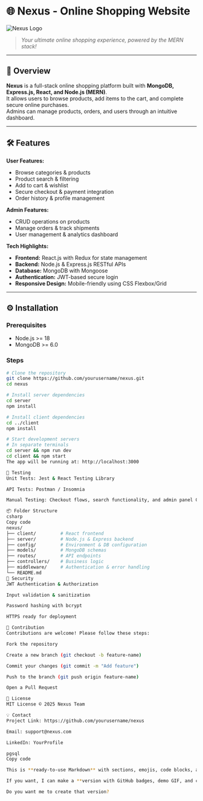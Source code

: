 # 🌐 Nexus - Online Shopping Website

![Nexus Logo](https://via.placeholder.com/150)  
> _Your ultimate online shopping experience, powered by the MERN stack!_

---

## 🚀 Overview

**Nexus** is a full-stack online shopping platform built with **MongoDB, Express.js, React, and Node.js (MERN)**.  
It allows users to browse products, add items to the cart, and complete secure online purchases.  
Admins can manage products, orders, and users through an intuitive dashboard.  

---

## 🛠️ Features

**User Features:**  
- Browse categories & products  
- Product search & filtering  
- Add to cart & wishlist  
- Secure checkout & payment integration  
- Order history & profile management  

**Admin Features:**  
- CRUD operations on products  
- Manage orders & track shipments  
- User management & analytics dashboard  

**Tech Highlights:**  
- **Frontend:** React.js with Redux for state management  
- **Backend:** Node.js & Express.js RESTful APIs  
- **Database:** MongoDB with Mongoose  
- **Authentication:** JWT-based secure login  
- **Responsive Design:** Mobile-friendly using CSS Flexbox/Grid  

---

## ⚙️ Installation

### Prerequisites
- Node.js >= 18  
- MongoDB >= 6.0  

### Steps

```bash
# Clone the repository
git clone https://github.com/yourusername/nexus.git
cd nexus

# Install server dependencies
cd server
npm install

# Install client dependencies
cd ../client
npm install

# Start development servers
# In separate terminals
cd server && npm run dev
cd client && npm start
The app will be running at: http://localhost:3000

🧪 Testing
Unit Tests: Jest & React Testing Library

API Tests: Postman / Insomnia

Manual Testing: Checkout flows, search functionality, and admin panel CRUD

📦 Folder Structure
csharp
Copy code
nexus/
├── client/         # React frontend
├── server/         # Node.js & Express backend
├── config/         # Environment & DB configuration
├── models/         # MongoDB schemas
├── routes/         # API endpoints
├── controllers/    # Business logic
├── middleware/     # Authentication & error handling
└── README.md
🔐 Security
JWT Authentication & Authorization

Input validation & sanitization

Password hashing with bcrypt

HTTPS ready for deployment

🌟 Contribution
Contributions are welcome! Please follow these steps:

Fork the repository

Create a new branch (git checkout -b feature-name)

Commit your changes (git commit -m "Add feature")

Push to the branch (git push origin feature-name)

Open a Pull Request

📄 License
MIT License © 2025 Nexus Team

💡 Contact
Project Link: https://github.com/yourusername/nexus

Email: support@nexus.com

LinkedIn: YourProfile

pgsql
Copy code

This is **ready-to-use Markdown** with sections, emojis, code blocks, and folder structure formatting.  

If you want, I can make a **version with GitHub badges, demo GIF, and color-coded sections** so it looks ultra-professional on GitHub.  

Do you want me to create that version?

